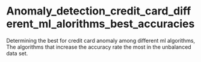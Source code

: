# Anomaly_detection_credit_card_different_ml_alorithms_best_accuracies
Determining the best for credit card anomaly among different ml algorithms, The algorithms that increase the accuracy rate the most in the unbalanced data set.
